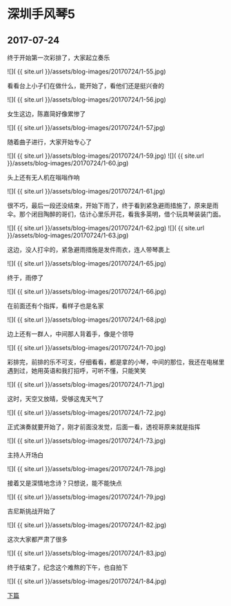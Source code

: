 深圳手风琴5
====================

2017-07-24
------------------------

终于开始第一次彩排了，大家起立奏乐

![]( {{ site.url }}/assets/blog-images/20170724/1-55.jpg)

看看台上小子们在做什么，能开始了，看他们还是挺兴奋的

![]( {{ site.url }}/assets/blog-images/20170724/1-56.jpg)

女生这边，陈嘉简好像累惨了

![]( {{ site.url }}/assets/blog-images/20170724/1-57.jpg)

随着曲子进行，大家开始专心了

![]( {{ site.url }}/assets/blog-images/20170724/1-59.jpg)
![]( {{ site.url }}/assets/blog-images/20170724/1-60.jpg)

头上还有无人机在嗡嗡作响

![]( {{ site.url }}/assets/blog-images/20170724/1-61.jpg)

很不巧，最后一段还没结束，开始下雨了，终于看到紧急避雨措施了，原来是雨伞。那个闭目陶醉的哥们，估计心里乐开花，看我多英明，借个玩具琴装装门面。

![]( {{ site.url }}/assets/blog-images/20170724/1-62.jpg)
![]( {{ site.url }}/assets/blog-images/20170724/1-63.jpg)

这边，没人打伞的，紧急避雨措施是发件雨衣，连人带琴裹上

![]( {{ site.url }}/assets/blog-images/20170724/1-65.jpg)

终于，雨停了

![]( {{ site.url }}/assets/blog-images/20170724/1-66.jpg)

在前面还有个指挥，看样子也是名家

![]( {{ site.url }}/assets/blog-images/20170724/1-68.jpg)

边上还有一群人，中间那人背着手，像是个领导

![]( {{ site.url }}/assets/blog-images/20170724/1-70.jpg)

彩排完，前排的乐不可支，仔细看看，都是拿的小琴，中间的那位，我还在电梯里遇到过，她用英语和我打招呼，可听不懂，只能笑笑

![]( {{ site.url }}/assets/blog-images/20170724/1-71.jpg)

这时，天空又放晴，受够这鬼天气了

![]( {{ site.url }}/assets/blog-images/20170724/1-72.jpg)

正式演奏就要开始了，刚才前面没发觉，后面一看，透视哥原来就是指挥

![]( {{ site.url }}/assets/blog-images/20170724/1-73.jpg)

主持人开场白

![]( {{ site.url }}/assets/blog-images/20170724/1-78.jpg)

接着又是深情地念诗？只想说，能不能快点

![]( {{ site.url }}/assets/blog-images/20170724/1-79.jpg)

吉尼斯挑战开始了

![]( {{ site.url }}/assets/blog-images/20170724/1-82.jpg)

这次大家都严肃了很多

![]( {{ site.url }}/assets/blog-images/20170724/1-83.jpg)

终于结束了，纪念这个难熬的下午，也自拍下

![]( {{ site.url }}/assets/blog-images/20170724/1-84.jpg)

[下篇](/2017/07/24/深圳手风琴6.html)